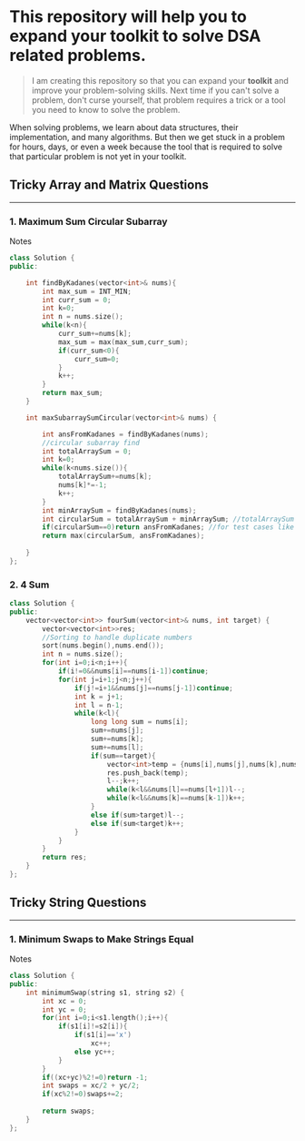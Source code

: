 # This repository will help you to expand your toolkit to solve DSA related problems.
> I am creating this repository so that you can expand your **toolkit** and improve your problem-solving skills. Next time if you can't solve a problem, don't curse yourself, that problem requires a trick or a tool you need to know to solve the problem.

When solving problems, we learn about data structures, their implementation, and many algorithms. But then we get stuck in a problem for hours, days, or even a week because the tool that is required to solve that particular problem is not yet in your toolkit.


## Tricky Array and Matrix Questions
---
### 1. Maximum Sum Circular Subarray
Notes

```cpp
class Solution {
public:

    int findByKadanes(vector<int>& nums){
        int max_sum = INT_MIN;
        int curr_sum = 0;
        int k=0;
        int n = nums.size();
        while(k<n){
            curr_sum+=nums[k];
            max_sum = max(max_sum,curr_sum);
            if(curr_sum<0){
                curr_sum=0;
            }
            k++;
        }
        return max_sum;
    }

    int maxSubarraySumCircular(vector<int>& nums) {

        int ansFromKadanes = findByKadanes(nums);
        //circular subarray find
        int totalArraySum = 0;
        int k=0;
        while(k<nums.size()){
            totalArraySum+=nums[k];
            nums[k]*=-1;
            k++;
        }
        int minArraySum = findByKadanes(nums);
        int circularSum = totalArraySum + minArraySum; //totalArraySum - (-minArraySum)
        if(circularSum==0)return ansFromKadanes; //for test cases like - [-3,-2,-3];
        return max(circularSum, ansFromKadanes);
        
    }
};
```
### 2. 4 Sum
```cpp
class Solution {
public:
    vector<vector<int>> fourSum(vector<int>& nums, int target) {
        vector<vector<int>>res;
        //Sorting to handle duplicate numbers
        sort(nums.begin(),nums.end());
        int n = nums.size();
        for(int i=0;i<n;i++){
            if(i!=0&&nums[i]==nums[i-1])continue;
            for(int j=i+1;j<n;j++){
                if(j!=i+1&&nums[j]==nums[j-1])continue;
                int k = j+1;
                int l = n-1;
                while(k<l){
                    long long sum = nums[i];
                    sum+=nums[j];
                    sum+=nums[k];
                    sum+=nums[l];
                    if(sum==target){
                        vector<int>temp = {nums[i],nums[j],nums[k],nums[l]};
                        res.push_back(temp);
                        l--;k++;
                        while(k<l&&nums[l]==nums[l+1])l--;
                        while(k<l&&nums[k]==nums[k-1])k++;                       
                    }
                    else if(sum>target)l--;
                    else if(sum<target)k++;
                }
            }
        }
        return res;
    }
};
```

## Tricky String Questions
---
### 1. Minimum Swaps to Make Strings Equal
Notes
```cpp
class Solution {
public:
    int minimumSwap(string s1, string s2) {
        int xc = 0;
        int yc = 0;
        for(int i=0;i<s1.length();i++){
            if(s1[i]!=s2[i]){
                if(s1[i]=='x')
                    xc++;
                else yc++;
            }
        }
        if((xc+yc)%2!=0)return -1;
        int swaps = xc/2 + yc/2;
        if(xc%2!=0)swaps+=2;
        
        return swaps;
    }
};
```

